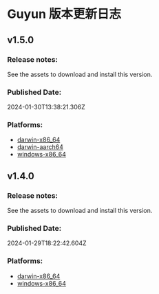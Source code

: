 # Guyun 版本更新日志

## v1.5.0

### Release notes:

See the assets to download and install this version.

### Published Date:

2024-01-30T13:38:21.306Z

### Platforms:

- [darwin-x86_64](https://gitee.com/gao-ling-feng/release_download/releases/download/v1.5.0/Guyun_x64.app.tar.gz)
- [darwin-aarch64](https://gitee.com/gao-ling-feng/release_download/releases/download/v1.5.0/Guyun_x64.app.tar.gz)
- [windows-x86_64](https://gitee.com/gao-ling-feng/release_download/releases/download/v1.5.0/Guyun_1.5.0_x64_en-US.msi.zip)

## v1.4.0

### Release notes:

See the assets to download and install this version.

### Published Date:

2024-01-29T18:22:42.604Z

### Platforms:

- [darwin-x86_64](https://gitee.com/gao-ling-feng/release_download/releases/download/v1.4.0/Guyun_x64.app.tar.gz)
- [windows-x86_64](https://gitee.com/gao-ling-feng/release_download/releases/download/v1.4.0/Guyun_1.4.0_x64_en-US.msi.zip)

